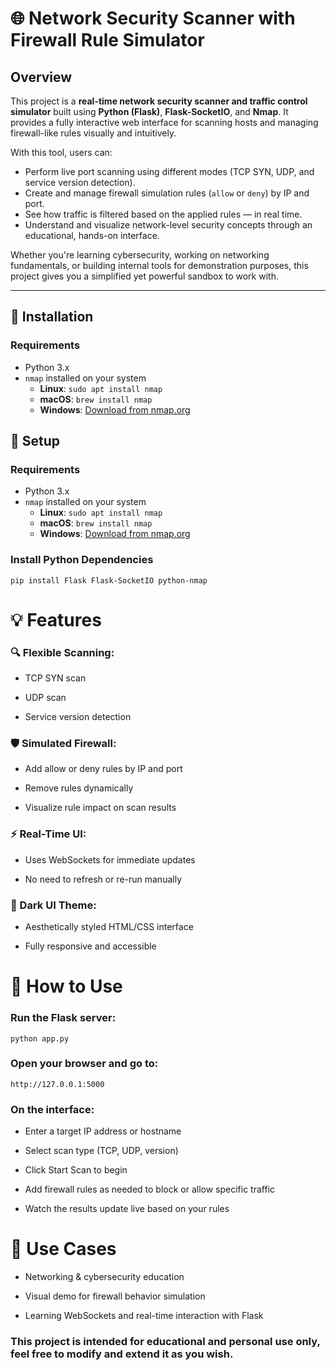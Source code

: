 # 🌐 Network Security Scanner with Firewall Rule Simulator

## Overview

This project is a **real-time network security scanner and traffic control simulator** built using **Python (Flask)**, **Flask-SocketIO**, and **Nmap**. It provides a fully interactive web interface for scanning hosts and managing firewall-like rules visually and intuitively.

With this tool, users can:

- Perform live port scanning using different modes (TCP SYN, UDP, and service version detection).
- Create and manage firewall simulation rules (`allow` or `deny`) by IP and port.
- See how traffic is filtered based on the applied rules — in real time.
- Understand and visualize network-level security concepts through an educational, hands-on interface.

Whether you're learning cybersecurity, working on networking fundamentals, or building internal tools for demonstration purposes, this project gives you a simplified yet powerful sandbox to work with.

---

## 🔧 Installation

### Requirements

- Python 3.x
- `nmap` installed on your system  
  - **Linux**: `sudo apt install nmap`  
  - **macOS**: `brew install nmap`  
  - **Windows**: [Download from nmap.org](https://nmap.org/download.html)

## 🔧 Setup

### Requirements

- Python 3.x
- `nmap` installed on your system  
  - **Linux**: `sudo apt install nmap`  
  - **macOS**: `brew install nmap`  
  - **Windows**: [Download from nmap.org](https://nmap.org/download.html)

### Install Python Dependencies

`pip install Flask Flask-SocketIO python-nmap`

# 💡 Features
### 🔍 Flexible Scanning:

- TCP SYN scan

- UDP scan

- Service version detection

### 🛡️ Simulated Firewall:

- Add allow or deny rules by IP and port

- Remove rules dynamically

- Visualize rule impact on scan results

### ⚡ Real-Time UI:

- Uses WebSockets for immediate updates

- No need to refresh or re-run manually

### 🌙 Dark UI Theme:

- Aesthetically styled HTML/CSS interface

- Fully responsive and accessible

# 🚀 How to Use
### Run the Flask server:

`python app.py`

### Open your browser and go to:

`http://127.0.0.1:5000`

### On the interface:

- Enter a target IP address or hostname

- Select scan type (TCP, UDP, version)

- Click Start Scan to begin

- Add firewall rules as needed to block or allow specific traffic

- Watch the results update live based on your rules

# 🎯 Use Cases
- Networking & cybersecurity education

- Visual demo for firewall behavior simulation

- Learning WebSockets and real-time interaction with Flask


### This project is intended for educational and personal use only, feel free to modify and extend it as you wish.
